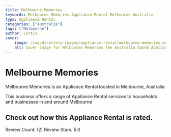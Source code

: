 ```yaml
---
title: Melbourne Memories
keywords: Melbourne Memories Appliance Rental Melbourne Australia 
type: Appliance Rental 
categories: ["Australia"]
tags: ["Melbourne"]
author: Curtis
cover:
    image: /img/directory-images/appliance-rental/melbourne-memories.webp
    alt: Cover image for Melbourne Memories the Australia based Appliance Rental servicing Melbourne 
---
```


# Melbourne Memories
Melbourne Memories is an Appliance Rental located in Melbourne, Australia

This business offers a range of Appliance Rental services to households and businesses in and around Melbourne

## Check out how this Appliance Rental is rated.
Review Count: (2)
Review Stars: 5.0
